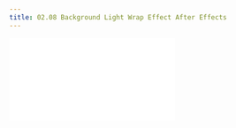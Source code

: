 ```yaml
---
title: 02.08 Background Light Wrap Effect After Effects
---
```


![Link to included file content](../../../../video/after-effects/background-light-wrap-after-effects.md)
